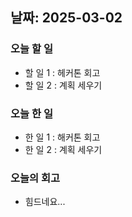 ## 날짜: 2025-03-02

### 오늘 할 일
- 할 일 1 : 헤커톤 회고
- 할 일 2 : 계획 세우기

### 오늘 한 일
- 한 일 1 : 해커톤 회고
- 한 일 2 : 계획 세우기

### 오늘의 회고
- 힘드네요...